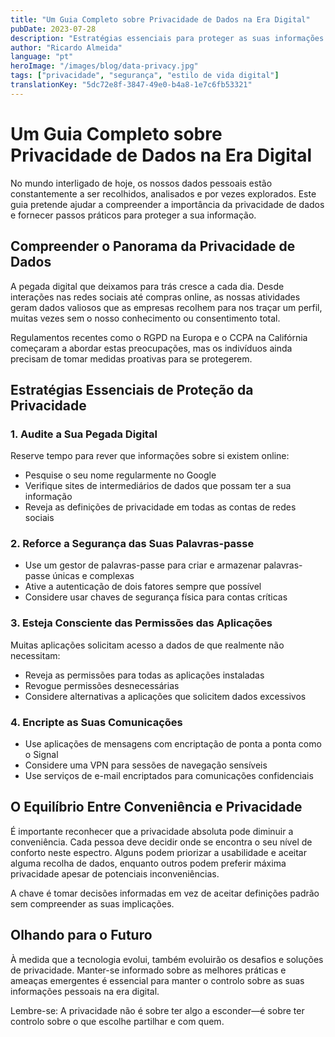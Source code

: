 ```yaml
---
title: "Um Guia Completo sobre Privacidade de Dados na Era Digital"
pubDate: 2023-07-28
description: "Estratégias essenciais para proteger as suas informações pessoais online e compreender as preocupações modernas com a privacidade de dados"
author: "Ricardo Almeida"
language: "pt"
heroImage: "/images/blog/data-privacy.jpg"
tags: ["privacidade", "segurança", "estilo de vida digital"]
translationKey: "5dc72e8f-3847-49e0-b4a8-1e7c6fb53321"
---
```


# Um Guia Completo sobre Privacidade de Dados na Era Digital

No mundo interligado de hoje, os nossos dados pessoais estão constantemente a ser recolhidos, analisados e por vezes explorados. Este guia pretende ajudar a compreender a importância da privacidade de dados e fornecer passos práticos para proteger a sua informação.

## Compreender o Panorama da Privacidade de Dados

A pegada digital que deixamos para trás cresce a cada dia. Desde interações nas redes sociais até compras online, as nossas atividades geram dados valiosos que as empresas recolhem para nos traçar um perfil, muitas vezes sem o nosso conhecimento ou consentimento total.

Regulamentos recentes como o RGPD na Europa e o CCPA na Califórnia começaram a abordar estas preocupações, mas os indivíduos ainda precisam de tomar medidas proativas para se protegerem.

## Estratégias Essenciais de Proteção da Privacidade

### 1. Audite a Sua Pegada Digital

Reserve tempo para rever que informações sobre si existem online:
- Pesquise o seu nome regularmente no Google
- Verifique sites de intermediários de dados que possam ter a sua informação
- Reveja as definições de privacidade em todas as contas de redes sociais

### 2. Reforce a Segurança das Suas Palavras-passe

- Use um gestor de palavras-passe para criar e armazenar palavras-passe únicas e complexas
- Ative a autenticação de dois fatores sempre que possível
- Considere usar chaves de segurança física para contas críticas

### 3. Esteja Consciente das Permissões das Aplicações

Muitas aplicações solicitam acesso a dados de que realmente não necessitam:
- Reveja as permissões para todas as aplicações instaladas
- Revogue permissões desnecessárias
- Considere alternativas a aplicações que solicitem dados excessivos

### 4. Encripte as Suas Comunicações

- Use aplicações de mensagens com encriptação de ponta a ponta como o Signal
- Considere uma VPN para sessões de navegação sensíveis
- Use serviços de e-mail encriptados para comunicações confidenciais

## O Equilíbrio Entre Conveniência e Privacidade

É importante reconhecer que a privacidade absoluta pode diminuir a conveniência. Cada pessoa deve decidir onde se encontra o seu nível de conforto neste espectro. Alguns podem priorizar a usabilidade e aceitar alguma recolha de dados, enquanto outros podem preferir máxima privacidade apesar de potenciais inconveniências.

A chave é tomar decisões informadas em vez de aceitar definições padrão sem compreender as suas implicações.

## Olhando para o Futuro

À medida que a tecnologia evolui, também evoluirão os desafios e soluções de privacidade. Manter-se informado sobre as melhores práticas e ameaças emergentes é essencial para manter o controlo sobre as suas informações pessoais na era digital.

Lembre-se: A privacidade não é sobre ter algo a esconder—é sobre ter controlo sobre o que escolhe partilhar e com quem. 
